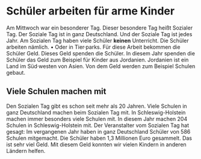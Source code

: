# Schüler arbeiten für arme Kinder

Am Mittwoch war ein besonderer Tag. Dieser besondere Tag heißt Sozialer Tag. Der Soziale Tag ist in ganz Deutschland. Und der Soziale Tag ist jedes Jahr. Am Sozialen Tag haben viele Schüler **keinen** Unterricht. Die Schüler arbeiten nämlich. • Oder in Tier·parks. Für diese Arbeit bekommen die Schüler Geld. Dieses Geld spenden die Schüler. In diesem Jahr spenden die Schüler das Geld zum Beispiel für Kinder aus Jordanien. Jordanien ist ein Land im Süd·westen von Asien. Von dem Geld werden zum Beispiel Schulen gebaut. 

## Viele Schulen machen mit
Den Sozialen Tag gibt es schon seit mehr als 20 Jahren. Viele Schulen in ganz Deutschland machen beim Sozialen Tag mit. In Schleswig-Holstein machen immer besonders viele Schulen mit. In diesem Jahr machen 204 Schulen in Schleswig-Holstein mit. Der Veranstalter vom Sozialen Tag hat gesagt: Im vergangenen Jahr haben in ganz Deutschland Schüler von 586 Schulen mitgemacht. Die Schüler haben 1,3 Millionen Euro gesammelt. Das ist sehr viel Geld. Mit diesem Geld konnten wir vielen Kindern in anderen Ländern helfen. 
